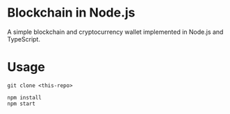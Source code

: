 # Blockchain in Node.js

A simple blockchain and cryptocurrency wallet implemented in Node.js and TypeScript.

# Usage

```
git clone <this-repo>

npm install
npm start
```
